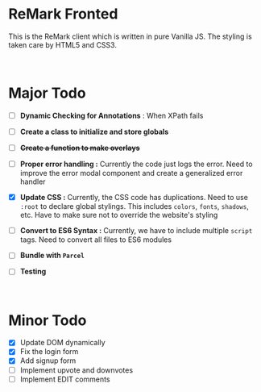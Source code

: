 # ReMark Fronted

This is the ReMark client which is written in pure Vanilla JS. The styling is taken care by HTML5 and CSS3. 

<br>

# Major Todo

- [ ] **Dynamic Checking for Annotations** : When XPath fails

- [ ] **Create a class to initialize and store globals**

- [ ] ~~**Create a function to make overlays**~~

- [ ] **Proper error handling :** Currently the code just logs the error. Need to improve the error modal component and create a generalized error handler

- [x] **Update CSS :** Currently, the CSS code has duplications. Need to use `:root` to declare global stylings. This includes `colors`, `fonts`, `shadows`, etc. Have to make sure not to override the website's styling

- [ ] **Convert to ES6 Syntax :** Currently, we have to include multiple `script` tags. Need to convert all files to ES6 modules 

- [ ] **Bundle with `Parcel`**

- [ ] **Testing**

<br>

# Minor Todo

- [x] Update DOM dynamically
- [x] Fix the login form
- [x] Add signup form
- [ ] Implement upvote and downvotes
- [ ] Implement EDIT comments
